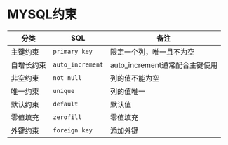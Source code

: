 # MYSQL约束

| 分类       | SQL              | 备注                           |
| ---------- | ---------------- | ------------------------------ |
| 主键约束   | `primary key`    | 限定一个列，唯一且不为空       |
| 自增长约束 | `auto_increment` | auto_increment通常配合主键使用 |
| 非空约束   | `not null`       | 列的值不能为空                 |
| 唯一约束   | `unique`         | 列的值唯一                     |
| 默认约束   | `default`        | 默认值                         |
| 零值填充   | `zerofill`       | 零值填充                       |
| 外键约束   | `foreign key`    | 添加外键                       |